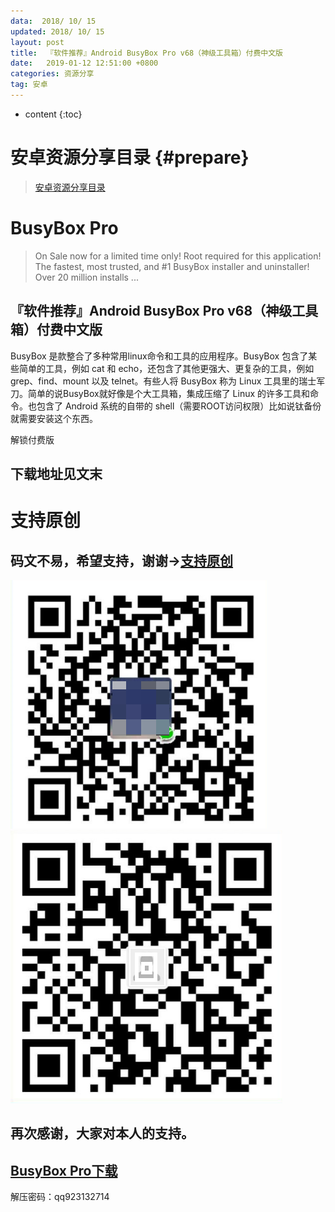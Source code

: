 ```yaml
---
data:  2018/ 10/ 15
updated: 2018/ 10/ 15
layout: post
title:  『软件推荐』Android BusyBox Pro v68（神级工具箱）付费中文版
date:   2019-01-12 12:51:00 +0800
categories: 资源分享
tag: 安卓
---
```



* content
{:toc}

# 安卓资源分享目录 {#prepare}

> [安卓资源分享目录](https://blog.csdn.net/qq923132714/article/details/83059823 "安卓资源分享目录")

# BusyBox Pro

> On Sale now for a limited time only! Root required for this application! The fastest, most trusted, and #1 BusyBox installer and uninstaller! Over 20 million installs ...


## 『软件推荐』Android BusyBox Pro v68（神级工具箱）付费中文版

BusyBox 是款整合了多种常用linux命令和工具的应用程序。BusyBox 包含了某些简单的工具，例如 cat 和 echo，还包含了其他更强大、更复杂的工具，例如 grep、find、mount 以及 telnet。有些人将 BusyBox 称为 Linux 工具里的瑞士军刀。简单的说BusyBox就好像是个大工具箱，集成压缩了 Linux 的许多工具和命令。也包含了 Android 系统的自带的 shell（需要ROOT访问权限）比如说钛备份就需要安装这个东西。


解锁付费版



## 下载地址见文末

# 支持原创
## 码文不易，希望支持，谢谢->**[支持原创](http://blog.csdn.net/qq923132714/article/details/79399145)**
![微信支付](https://raw.githubusercontent.com/923132714/my_picture/master/blog/support/weixin.png)![微信支付](https://raw.githubusercontent.com/923132714/my_picture/master/blog/support/支付宝.png)
## 再次感谢，大家对本人的支持。



## [BusyBox Pro下载](http://u16848854.ctfile.net/fs/16848854-314896963 "BusyBox Pro下载")

解压密码：qq923132714

